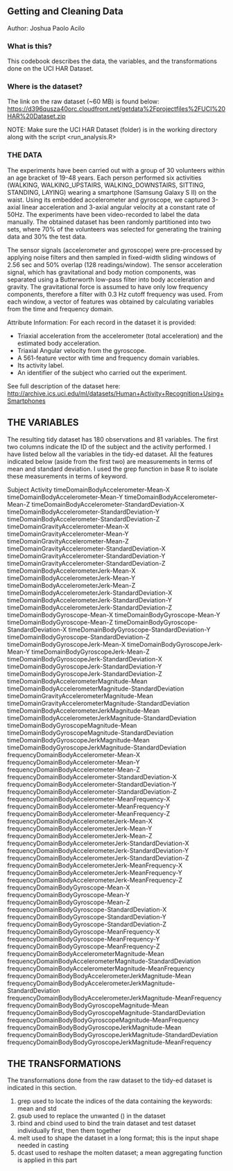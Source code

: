 ## Getting and Cleaning Data
Author: Joshua Paolo Acilo 


### What is this?
This codebook describes the data, the variables, and the transformations done on the UCI HAR Dataset.


### Where is the dataset?
The link on the raw dataset (~60 MB) is found below:
https://d396qusza40orc.cloudfront.net/getdata%2Fprojectfiles%2FUCI%20HAR%20Dataset.zip

NOTE: Make sure the UCI HAR Dataset (folder) is in the working directory along with the script <run_analysis.R> 


### THE DATA
The experiments have been carried out with a group of 30 volunteers within an age bracket of 19-48 years. Each person performed six activities (WALKING, WALKING_UPSTAIRS, WALKING_DOWNSTAIRS, SITTING, STANDING, LAYING) wearing a smartphone (Samsung Galaxy S II) on the waist. Using its embedded accelerometer and gyroscope, we captured 3-axial linear acceleration and 3-axial angular velocity at a constant rate of 50Hz. The experiments have been video-recorded to label the data manually. The obtained dataset has been randomly partitioned into two sets, where 70% of the volunteers was selected for generating the training data and 30% the test data. 

The sensor signals (accelerometer and gyroscope) were pre-processed by applying noise filters and then sampled in fixed-width sliding windows of 2.56 sec and 50% overlap (128 readings/window). The sensor acceleration signal, which has gravitational and body motion components, was separated using a Butterworth low-pass filter into body acceleration and gravity. The gravitational force is assumed to have only low frequency components, therefore a filter with 0.3 Hz cutoff frequency was used. From each window, a vector of features was obtained by calculating variables from the time and frequency domain.

Attribute Information:
  For each record in the dataset it is provided: 
- Triaxial acceleration from the accelerometer (total acceleration) and the estimated body acceleration. 
- Triaxial Angular velocity from the gyroscope. 
- A 561-feature vector with time and frequency domain variables. 
- Its activity label. 
- An identifier of the subject who carried out the experiment.

See full description of the dataset here:
http://archive.ics.uci.edu/ml/datasets/Human+Activity+Recognition+Using+Smartphones



## THE VARIABLES
The resulting tidy dataset has 180 observations and 81 variables. The first two columns indicate the ID of the subject and the activity performed. I have listed below all the variables in the tidy-ed dataset. All the features indicated below (aside from the first two) are measurements in terms of mean and standard deviation. I used the grep function in base R to isolate these measurements in terms of keyword.

Subject
Activity
timeDomainBodyAccelerometer-Mean-X
timeDomainBodyAccelerometer-Mean-Y
timeDomainBodyAccelerometer-Mean-Z
timeDomainBodyAccelerometer-StandardDeviation-X
timeDomainBodyAccelerometer-StandardDeviation-Y
timeDomainBodyAccelerometer-StandardDeviation-Z
timeDomainGravityAccelerometer-Mean-X
timeDomainGravityAccelerometer-Mean-Y
timeDomainGravityAccelerometer-Mean-Z
timeDomainGravityAccelerometer-StandardDeviation-X
timeDomainGravityAccelerometer-StandardDeviation-Y
timeDomainGravityAccelerometer-StandardDeviation-Z
timeDomainBodyAccelerometerJerk-Mean-X
timeDomainBodyAccelerometerJerk-Mean-Y
timeDomainBodyAccelerometerJerk-Mean-Z
timeDomainBodyAccelerometerJerk-StandardDeviation-X
timeDomainBodyAccelerometerJerk-StandardDeviation-Y
timeDomainBodyAccelerometerJerk-StandardDeviation-Z
timeDomainBodyGyroscope-Mean-X
timeDomainBodyGyroscope-Mean-Y
timeDomainBodyGyroscope-Mean-Z
timeDomainBodyGyroscope-StandardDeviation-X
timeDomainBodyGyroscope-StandardDeviation-Y
timeDomainBodyGyroscope-StandardDeviation-Z
timeDomainBodyGyroscopeJerk-Mean-X
timeDomainBodyGyroscopeJerk-Mean-Y
timeDomainBodyGyroscopeJerk-Mean-Z
timeDomainBodyGyroscopeJerk-StandardDeviation-X
timeDomainBodyGyroscopeJerk-StandardDeviation-Y
timeDomainBodyGyroscopeJerk-StandardDeviation-Z
timeDomainBodyAccelerometerMagnitude-Mean
timeDomainBodyAccelerometerMagnitude-StandardDeviation
timeDomainGravityAccelerometerMagnitude-Mean
timeDomainGravityAccelerometerMagnitude-StandardDeviation
timeDomainBodyAccelerometerJerkMagnitude-Mean
timeDomainBodyAccelerometerJerkMagnitude-StandardDeviation
timeDomainBodyGyroscopeMagnitude-Mean
timeDomainBodyGyroscopeMagnitude-StandardDeviation
timeDomainBodyGyroscopeJerkMagnitude-Mean
timeDomainBodyGyroscopeJerkMagnitude-StandardDeviation
frequencyDomainBodyAccelerometer-Mean-X
frequencyDomainBodyAccelerometer-Mean-Y
frequencyDomainBodyAccelerometer-Mean-Z
frequencyDomainBodyAccelerometer-StandardDeviation-X
frequencyDomainBodyAccelerometer-StandardDeviation-Y
frequencyDomainBodyAccelerometer-StandardDeviation-Z
frequencyDomainBodyAccelerometer-MeanFrequency-X
frequencyDomainBodyAccelerometer-MeanFrequency-Y
frequencyDomainBodyAccelerometer-MeanFrequency-Z
frequencyDomainBodyAccelerometerJerk-Mean-X
frequencyDomainBodyAccelerometerJerk-Mean-Y
frequencyDomainBodyAccelerometerJerk-Mean-Z
frequencyDomainBodyAccelerometerJerk-StandardDeviation-X
frequencyDomainBodyAccelerometerJerk-StandardDeviation-Y
frequencyDomainBodyAccelerometerJerk-StandardDeviation-Z
frequencyDomainBodyAccelerometerJerk-MeanFrequency-X
frequencyDomainBodyAccelerometerJerk-MeanFrequency-Y
frequencyDomainBodyAccelerometerJerk-MeanFrequency-Z
frequencyDomainBodyGyroscope-Mean-X
frequencyDomainBodyGyroscope-Mean-Y
frequencyDomainBodyGyroscope-Mean-Z
frequencyDomainBodyGyroscope-StandardDeviation-X
frequencyDomainBodyGyroscope-StandardDeviation-Y
frequencyDomainBodyGyroscope-StandardDeviation-Z
frequencyDomainBodyGyroscope-MeanFrequency-X
frequencyDomainBodyGyroscope-MeanFrequency-Y
frequencyDomainBodyGyroscope-MeanFrequency-Z
frequencyDomainBodyAccelerometerMagnitude-Mean
frequencyDomainBodyAccelerometerMagnitude-StandardDeviation
frequencyDomainBodyAccelerometerMagnitude-MeanFrequency
frequencyDomainBodyBodyAccelerometerJerkMagnitude-Mean
frequencyDomainBodyBodyAccelerometerJerkMagnitude-StandardDeviation
frequencyDomainBodyBodyAccelerometerJerkMagnitude-MeanFrequency
frequencyDomainBodyBodyGyroscopeMagnitude-Mean
frequencyDomainBodyBodyGyroscopeMagnitude-StandardDeviation
frequencyDomainBodyBodyGyroscopeMagnitude-MeanFrequency
frequencyDomainBodyBodyGyroscopeJerkMagnitude-Mean
frequencyDomainBodyBodyGyroscopeJerkMagnitude-StandardDeviation
frequencyDomainBodyBodyGyroscopeJerkMagnitude-MeanFrequency


## THE TRANSFORMATIONS
The transformations done from the raw dataset to the tidy-ed dataset is indicated in this section.

1. grep
   used to locate the indices of the data containing the keywords: mean and std
2. gsub
   used to replace the unwanted () in the dataset
3. rbind and cbind
   used to bind the train dataset and test dataset individually first, then them together
4. melt
   used to shape the dataset in a long format; this is the input shape needed in casting
5. dcast
   used to reshape the molten dataset; a mean aggregating function is applied in this part
